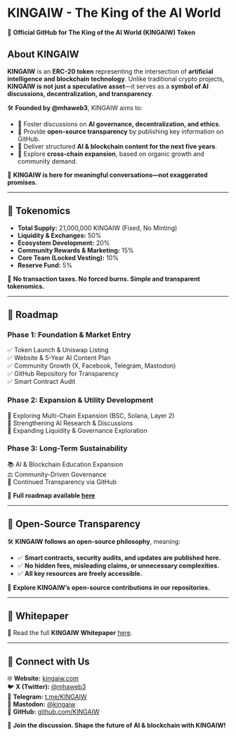 # KINGAIW - The King of the AI World

🚀 **Official GitHub for The King of the AI World (KINGAIW) Token**  

## **About KINGAIW**
**KINGAIW** is an **ERC-20 token** representing the intersection of **artificial intelligence and blockchain technology**. Unlike traditional crypto projects, **KINGAIW is not just a speculative asset**—it serves as a **symbol of AI discussions, decentralization, and transparency**.

🛠 **Founded by @mhaweb3**, KINGAIW aims to:
- 🔹 Foster discussions on **AI governance, decentralization, and ethics**.
- 🔹 Provide **open-source transparency** by publishing key information on GitHub.
- 🔹 Deliver structured **AI & blockchain content for the next five years**.
- 🔹 Explore **cross-chain expansion**, based on organic growth and community demand.

📌 **KINGAIW is here for meaningful conversations—not exaggerated promises.**

---

## **🚀 Tokenomics**
- **Total Supply:** 21,000,000 KINGAIW (Fixed, No Minting)
- **Liquidity & Exchanges:** 50%
- **Ecosystem Development:** 20%
- **Community Rewards & Marketing:** 15%
- **Core Team (Locked Vesting):** 10%
- **Reserve Fund:** 5%

📌 **No transaction taxes. No forced burns. Simple and transparent tokenomics.**

---

## **📜 Roadmap**
### **Phase 1: Foundation & Market Entry**
✅ Token Launch & Uniswap Listing  
✅ Website & 5-Year AI Content Plan  
✅ Community Growth (X, Facebook, Telegram, Mastodon)  
✅ GitHub Repository for Transparency  
✅ Smart Contract Audit  

### **Phase 2: Expansion & Utility Development**
🔹 Exploring Multi-Chain Expansion (BSC, Solana, Layer 2)  
🔹 Strengthening AI Research & Discussions  
🔹 Expanding Liquidity & Governance Exploration  

### **Phase 3: Long-Term Sustainability**
📚 AI & Blockchain Education Expansion  
⚖️ Community-Driven Governance  
🔗 Continued Transparency via GitHub  

📌 **Full roadmap available [here](https://kingaiw.com/index.php/roadmap/)**

---

## **🔗 Open-Source Transparency**
🛠 **KINGAIW follows an open-source philosophy**, meaning:
- ✅ **Smart contracts, security audits, and updates are published here.**
- ✅ **No hidden fees, misleading claims, or unnecessary complexities.**
- ✅ **All key resources are freely accessible.**

📌 **Explore KINGAIW’s open-source contributions in our repositories.**

---

## **📜 Whitepaper**
📖 Read the full **KINGAIW Whitepaper** [here](https://kingaiw.com/index.php/whitepaper/).

---

## **📢 Connect with Us**
🌐 **Website:** [kingaiw.com](https://kingaiw.com/)  
🐦 **X (Twitter):** [@mhaweb3](https://twitter.com/mhaweb3)  
📢 **Telegram:** [t.me/KINGAIW](https://t.me/KINGAIW)  
🐘 **Mastodon:** [@kingaiw](https://mastodon.social/@kingaiw)  
📂 **GitHub:** [github.com/KINGAIW](https://github.com/KINGAIW)  

🚀 **Join the discussion. Shape the future of AI & blockchain with KINGAIW!**

